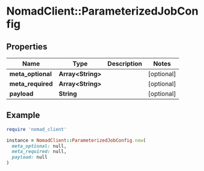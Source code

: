 # NomadClient::ParameterizedJobConfig

## Properties

| Name | Type | Description | Notes |
| ---- | ---- | ----------- | ----- |
| **meta_optional** | **Array&lt;String&gt;** |  | [optional] |
| **meta_required** | **Array&lt;String&gt;** |  | [optional] |
| **payload** | **String** |  | [optional] |

## Example

```ruby
require 'nomad_client'

instance = NomadClient::ParameterizedJobConfig.new(
  meta_optional: null,
  meta_required: null,
  payload: null
)
```

